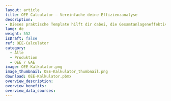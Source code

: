 ```yaml
---
layout: article
title: OEE Calculator – Vereinfache deine Effizienzanalyse
description: 
- Dieses praktische Template hilft dir dabei, die Gesamtanlageneffektivität (Overall Equipment Effectiveness – OEE) deiner Produktion zu berechnen. Hierzu kannst du zum einen ganz einfach die Planwerte wie die geplante Produktionszeit und die geplante Stückzahl eingeben. Zum anderen werden die ungeplanten Stillstandszeiten, die tatsächlich produzierten Mengen und die Menge an Ausschussteilen erfasst. Das Template berechnet basierend auf diesen Eingaben den OEE-Wert und liefert dir wertvolle Einblicke in die Effizienz deiner Produktionsprozesse. So kannst du schnell und gezielt Maßnahmen ergreifen, um die Produktivität zu steigern und Stillstandszeiten zu minimieren. Lade das Template herunter, verknüpfe deine [Schnittstellen](https://peakboard.com/schnittstellen/) und lass den OEE automatisch in Echtzeit berechnen, ganz ohne manuelle Eingaben.
lang: de
weight: 552
isDraft: false
ref: OEE-Calculator
category:
  - Alle
  - Produktion
  - OEE / GAE
image: OEE-Kalkulator.png
image_thumbnail: OEE-Kalkulator_thumbnail.png
download: OEE-Kalkulator.pbmx
overview_description:
overview_benefits:
overview_data_sources:
---
```


